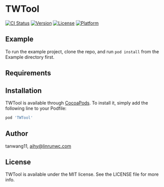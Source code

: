 # TWTool

[![CI Status](https://img.shields.io/travis/tanwang11/TWTool.svg?style=flat)](https://travis-ci.org/tanwang11/TWTool)
[![Version](https://img.shields.io/cocoapods/v/TWTool.svg?style=flat)](https://cocoapods.org/pods/TWTool)
[![License](https://img.shields.io/cocoapods/l/TWTool.svg?style=flat)](https://cocoapods.org/pods/TWTool)
[![Platform](https://img.shields.io/cocoapods/p/TWTool.svg?style=flat)](https://cocoapods.org/pods/TWTool)

## Example

To run the example project, clone the repo, and run `pod install` from the Example directory first.

## Requirements

## Installation

TWTool is available through [CocoaPods](https://cocoapods.org). To install
it, simply add the following line to your Podfile:

```ruby
pod 'TWTool'
```

## Author

tanwang11, aihy@linrunwc.com

## License

TWTool is available under the MIT license. See the LICENSE file for more info.
